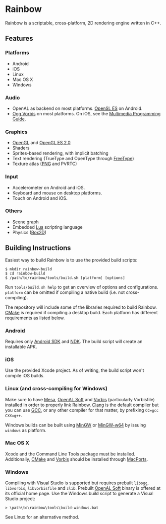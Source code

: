# Rainbow

Rainbow is a scriptable, cross-platform, 2D rendering engine written in C++.

## Features

### Platforms

- Android
- iOS
- Linux
- Mac OS X
- Windows

### Audio

- OpenAL as backend on most platforms.
  [OpenSL ES](http://www.khronos.org/opensles/) on Android.
- [Ogg Vorbis](http://www.vorbis.com/) on most platforms. On iOS, see the
  [Multimedia Programming Guide](http://developer.apple.com/library/ios/#documentation/AudioVideo/Conceptual/MultimediaPG/UsingAudio/UsingAudio.html).

### Graphics

- [OpenGL](http://www.opengl.org/) and
  [OpenGL ES 2.0](http://www.khronos.org/opengles/2_X/)
- Shaders
- Sprites-based rendering, with implicit batching
- Text rendering (TrueType and OpenType through [FreeType](http://www.freetype.org/))
- Texture atlas ([PNG](http://www.libpng.org/pub/png/) and PVRTC)

### Input

- Accelerometer on Android and iOS.
- Keyboard and mouse on desktop platforms.
- Touch on Android and iOS.

### Others

- Scene graph
- Embedded [Lua](http://www.lua.org/) scripting language
- Physics ([Box2D](http://http://box2d.org/))

## Building Instructions

Easiest way to build Rainbow is to use the provided build scripts:

	$ mkdir rainbow-build
	$ cd rainbow-build
	$ /path/to/rainbow/tools/build.sh [platform] [options]

Run `tools/build.sh help` to get an overview of options and configurations.
`platform` can be omitted if compiling a native build (i.e. not
cross-compiling).

The repository will include some of the libraries required to build Rainbow.
[CMake](http://www.cmake.org/) is required if compiling a desktop build. Each
platform has different requirements as listed below.

### Android

Requires only [Android SDK](http://developer.android.com/sdk/) and
[NDK](http://developer.android.com/tools/sdk/ndk/). The build script will create
an installable APK.

### iOS

Use the provided Xcode project. As of writing, the build script won't compile
iOS builds.


### Linux (and cross-compiling for Windows)

Make sure to have [Mesa](http://www.mesa3d.org/),
[OpenAL Soft](http://kcat.strangesoft.net/openal.html) and
[Vorbis](http://www.vorbis.com/) (particularly Vorbisfile) installed in order to
properly link Rainbow. [Clang](http://clang.llvm.org/) is the default compiler
but you can use [GCC](http://gcc.gnu.org/), or any other compiler for that
matter, by prefixing `CC=gcc CXX=g++`.

Windows builds can be built using [MinGW](http://www.mingw.org/) or
[MinGW-w64](http://mingw-w64.sourceforge.net/) by issuing `windows` as platform.

### Mac OS X

Xcode and the Command Line Tools package must be installed. Additionally,
[CMake](http://www.cmake.org/) and [Vorbis](http://www.vorbis.com/) should be
installed through [MacPorts](http://www.macports.org/).

### Windows

Compiling with Visual Studio is supported but requires prebuilt `libogg`,
`libvorbis`, `libvorbisfile` and `zlib`. Prebuilt
[OpenAL Soft](http://kcat.strangesoft.net/openal.html) binary is offered at its
official home page. Use the Windows build script to generate a Visual Studio
project:

	> \path\to\rainbow\tools\build-windows.bat

See Linux for an alternative method.
